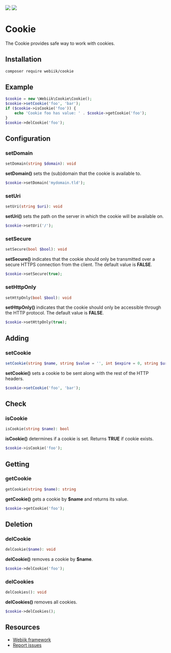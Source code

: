 <p align="left">
<img src="https://img.shields.io/packagist/l/webiik/webiik.svg"/>
<img src="https://img.shields.io/badge/dependencies-0-brightgreen.svg"/>
</p>

Cookie
======
The Cookie provides safe way to work with cookies.

Installation
------------
```bash
composer require webiik/cookie
```

Example
-------
```php
$cookie = new \Webiik\Cookie\Cookie();
$cookie->setCookie('foo', 'bar');
if ($cookie->isCookie('foo')) {
    echo 'Cookie foo has value: ' . $cookie->getCookie('foo');
}
$cookie->delCookie('foo');
```

Configuration
-------------
### setDomain
```php
setDomain(string $domain): void
```
**setDomain()** sets the (sub)domain that the cookie is available to.
```php
$cookie->setDomain('mydomain.tld');
```

### setUri
```php
setUri(string $uri): void
```
**setUri()** sets the path on the server in which the cookie will be available on.
```php
$cookie->setUri('/');
```

### setSecure
```php
setSecure(bool $bool): void
```
**setSecure()** indicates that the cookie should only be transmitted over a secure HTTPS connection from the client. The default value is **FALSE**.
```php
$cookie->setSecure(true);
```

### setHttpOnly
```php
setHttpOnly(bool $bool): void
```
**setHttpOnly()** indicates that the cookie should only be accessible through the HTTP protocol. The default value is **FALSE**.
```php
$cookie->setHttpOnly(true);
```

Adding
------
### setCookie
```php
setCookie(string $name, string $value = '', int $expire = 0, string $uri = '', string $domain = '', bool $secure = false, bool $httponly = false): bool
```
**setCookie()** sets a cookie to be sent along with the rest of the HTTP headers.
```php
$cookie->setCookie('foo', 'bar');
```

Check
-----
### isCookie
```php
isCookie(string $name): bool
```
**isCookie()** determines if a cookie is set. Returns **TRUE** if cookie exists.
```php
$cookie->isCookie('foo');
```

Getting
-------
### getCookie
```php
getCookie(string $name): string
```
**getCookie()** gets a cookie by **$name** and returns its value.
```php
$cookie->getCookie('foo');
```

Deletion
--------
### delCookie
```php
delCookie($name): void
```
**delCookie()** removes a cookie by **$name**.
```php
$cookie->delCookie('foo');
```

### delCookies
```php
delCookies(): void
```
**delCookies()** removes all cookies. 
```php
$cookie->delCookies();
```

Resources
---------
* [Webiik framework][1]
* [Report issues][2]

[1]: https://github.com/webiik/webiik
[2]: https://github.com/webiik/webiik/issues